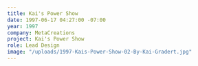 ```yaml
---
title: Kai's Power Show
date: 1997-06-17 04:27:00 -07:00
year: 1997
company: MetaCreations
project: Kai's Power Show
role: Lead Design
image: "/uploads/1997-Kais-Power-Show-02-By-Kai-Gradert.jpg"
---
```


